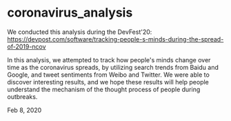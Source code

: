 # coronavirus_analysis
We conducted this analysis during the DevFest'20: 
https://devpost.com/software/tracking-people-s-minds-during-the-spread-of-2019-ncov

In this analysis, we attempted to track how people's minds change over time as the coronavirus spreads, by utilizing search trends from Baidu and Google, and tweet sentiments from Weibo and Twitter.
We were able to discover interesting results, and we hope these results will help people understand the mechanism of the thought process of people during outbreaks.

Feb 8, 2020

